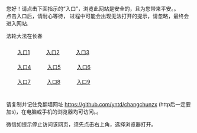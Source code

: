 您好！请点击下面指示的“入口”，浏览此网站是安全的，且为您带来平安。。 <br/>
点击入口后，请耐心等待， 过程中可能会出现无法打开的提示，请忽略，最终会进入网站. </br>

法轮大法在长春<br/>
<div style="padding:10px"><a style="margin:20px" target="_blank" href="https://d39jq3qj0o39f0.cloudfront.net/2Qpsp?rdewmnr" id="ccLink1" rel="nofollow">入口1</a> <a target="_blank" style="margin:20px" href="https://d34e7wt9637dyj.cloudfront.net/2Qpsp?yeydbwg" id="ccLink2" rel="nofollow">入口2</a> <a style="margin:20px" target="_blank" href="https://d37we37a5vmu99.cloudfront.net/2Qpsp?dlgdjrsk" id="ccLink3" rel="nofollow">入口3</a></div>

<div style="padding:10px" ><a style="margin:20px" target="_blank" href="https://d39jq3qj0o39f0.cloudfront.net/2Qpsp?rdewmnr" id="ccLink4" rel="nofollow">入口4</a> <a style="margin:20px" href="https://d34e7wt9637dyj.cloudfront.net/2Qpsp?yeydbwg" target="_blank" id="ccLink5" rel="nofollow">入口5</a> <a style="margin:20px" href="https://d37we37a5vmu99.cloudfront.net/2Qpsp?dlgdjrsk" target="_blank" id="ccLink6" rel="nofollow">入口6</a></div>

<div style="padding:10px"><a style="margin:20px" target="_blank" href="https://d39jq3qj0o39f0.cloudfront.net/2Qpsp?rdewmnr" id="ccLink7" rel="nofollow">入口7</a> <a style="margin:20px" href="https://d34e7wt9637dyj.cloudfront.net/2Qpsp?yeydbwg" target="_blank" id="ccLink8" rel="nofollow">入口8</a> <a style="margin:20px" target="_blank" href="https://d37we37a5vmu99.cloudfront.net/2Qpsp?dlgdjrsk" id="ccLink9" rel="nofollow">入口9</a></div>

<br/>



请复制并记住免翻墙网址 https://github.com/yntd/changchunzx (http后一定要加s)，在电脑或手机的浏览器均可访问。。<br/>

微信如提示停止访问该网页，须先点击右上角，选择浏览器打开。
